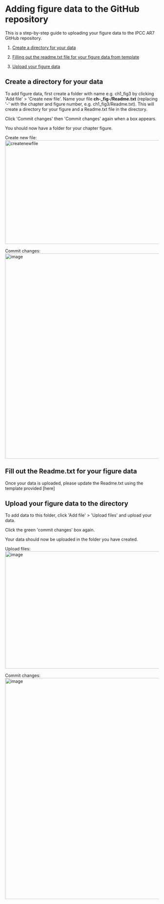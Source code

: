 # Adding figure data to the GitHub repository

This is a step-by-step guide to uploading your figure data to the IPCC AR7 GitHub repository.

1. [Create a directory for your data](https://github.com/mollymacrae/test-IPCC/tree/main/Chapter1#create-a-directory-for-your-data)

2. [Filling out the readme.txt file for your figure data from template](https://github.com/mollymacrae/test-IPCC/tree/main/Chapter1#fill-out-the-readmetxt-for-your-figure-data)
   
3. [Upload your figure data](https://github.com/mollymacrae/test-IPCC/tree/main/Chapter1#upload-your-figure-data)

## Create a directory for your data
To add figure data, first create a folder with name e.g. ch1_fig3 by clicking 'Add file' > 'Create new file'. 
Name your file **ch-_fig-/Readme.txt** (replacing '-' with the chapter and figure number, e.g. ch1_fig3/Readme.txt). This will create a directory for your figure and a Readme.txt file in the directory.

Click 'Commit changes' then 'Commit changes' again when a box appears.

You should now have a folder for your chapter figure.

Create new file: <img width="1057" height="340" alt="createnewfile" src="https://github.com/user-attachments/assets/77059192-d885-4662-b72f-686fdc2aca10" />

Commit changes: <img width="1070" height="672" alt="image" src="https://github.com/user-attachments/assets/0b6f2878-6361-4127-a539-b9412e9342d7" />


## Fill out the Readme.txt for your figure data
Once your data is uploaded, please update the Readme.txt using the template provided [here]


## Upload your figure data to the directory

To add data to this folder, click 'Add file' > 'Upload files' and upload your data.
   
Click the green 'commit changes' box again.

Your data should now be uploaded in the folder you have created.

Upload files: <img width="1062" height="384" alt="image" src="https://github.com/user-attachments/assets/6a096028-202e-4fbf-9325-5d1d7cbd3d1c" />


Commit changes: <img width="1051" height="724" alt="image" src="https://github.com/user-attachments/assets/02fbeff9-f361-4419-83eb-cd3d885d30dc" />


